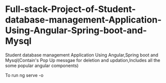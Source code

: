# Full-stack-Project-of-Student-database-management-Application-Using-Angular-Spring-boot-and-Mysql
Student database management Application Using Angular,Spring boot and Mysql(Contain's Pop Up messgae for deletion and updation,Includes all the some popular angular components)

To run 
ng serve -o
